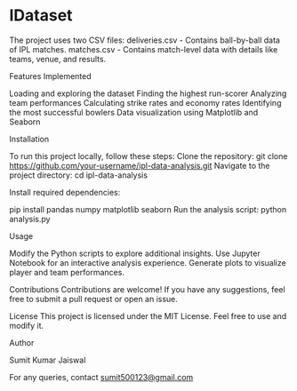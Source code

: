# IDataset

The project uses two CSV files:
deliveries.csv - Contains ball-by-ball data of IPL matches.
matches.csv - Contains match-level data with details like teams, venue, and results.

Features Implemented

Loading and exploring the dataset
Finding the highest run-scorer
Analyzing team performances
Calculating strike rates and economy rates
Identifying the most successful bowlers
Data visualization using Matplotlib and Seaborn

Installation

To run this project locally, follow these steps:
Clone the repository:
git clone https://github.com/your-username/ipl-data-analysis.git
Navigate to the project directory:
cd ipl-data-analysis

Install required dependencies:

pip install pandas numpy matplotlib seaborn
Run the analysis script:
python analysis.py

Usage

Modify the Python scripts to explore additional insights.
Use Jupyter Notebook for an interactive analysis experience.
Generate plots to visualize player and team performances.

Contributions
Contributions are welcome! If you have any suggestions, feel free to submit a pull request or open an issue.

License
This project is licensed under the MIT License. Feel free to use and modify it.

Author

Sumit Kumar Jaiswal

For any queries, 
contact 
sumit500123@gmail.com 
